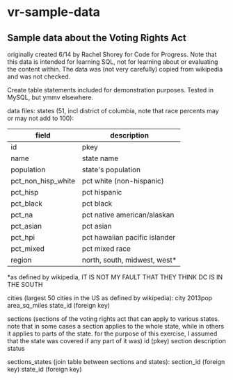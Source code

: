 vr-sample-data
==============

Sample data about the Voting Rights Act
----------------------------------------

originally created 6/14 by Rachel Shorey for Code for Progress. Note that this data is intended for learning SQL, not for learning about or evaluating the content within. The data was (not very carefully) copied from wikipedia and was not checked.

Create table statements included for demonstration purposes. Tested in MySQL, but ymmv elsewhere.

data files:
states (51, incl district of columbia, note that race percents may or may not add to 100):


|field                      | description                     |
|---------------------------|---------------------------------|
| id                        | pkey                            |
| name                      | state name                      |
| population                | state's population              |
| pct_non_hisp_white     | pct white (non-hispanic)        |
| pct_hisp                 | pct hispanic                    |
| pct_black                | pct black                       |
| pct_na                   | pct native american/alaskan     |
| pct_asian                | pct asian                       |
| pct_hpi                  | pct hawaiian pacific islander   |
| pct_mixed                | pct mixed race                  |
| region                    | north, south, midwest, west*    |



*as defined by wikipedia, IT IS NOT MY FAULT THAT THEY THINK DC IS IN THE SOUTH

cities (largest 50 cities in the US as defined by wikipedia):
city
2013pop
area_sq_miles
state_id (foreign key)

sections (sections of the voting rights act that can apply to various states. note that in some cases a section applies to the whole state, while in others it applies to parts of the state. for the purpose of this exercise, I assumed that the state was covered if any part of it was)
id (pkey)
section
description
status

sections_states (join table between sections and states):
section_id (foreign key)
state_id (foreign key)
